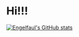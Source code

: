 # Hi!!!

[![Engelfaul's GitHub stats](https://github-readme-stats.vercel.app/api?username=anuraghazra)](https://github.com/anuraghazra/github-readme-stats)
